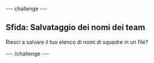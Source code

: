 \--- challenge \---

## Sfida: Salvataggio dei nomi dei team

Riesci a salvare il tuo elenco di nomi di squadre in un file?

\--- /challenge \---